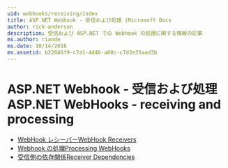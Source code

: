 ```yaml
---
uid: webhooks/receiving/index
title: ASP.NET Webhook - 受信および処理 |Microsoft Docs
author: rick-anderson
description: 受信および ASP.NET での Webhook の処理に関する情報の記事
ms.author: riande
ms.date: 10/14/2016
ms.assetid: b22046f9-c7a1-4d46-a80c-c7d2e35aad3b
---
```

# <a name="aspnet-webhooks---receiving-and-processing"></a><span data-ttu-id="9df8f-103">ASP.NET Webhook - 受信および処理</span><span class="sxs-lookup"><span data-stu-id="9df8f-103">ASP.NET WebHooks - receiving and processing</span></span>

* [<span data-ttu-id="9df8f-104">WebHook レシーバー</span><span class="sxs-lookup"><span data-stu-id="9df8f-104">WebHook Receivers</span></span>](receivers.md)
* [<span data-ttu-id="9df8f-105">Webhook の処理</span><span class="sxs-lookup"><span data-stu-id="9df8f-105">Processing WebHooks</span></span>](handlers.md)
* [<span data-ttu-id="9df8f-106">受信側の依存関係</span><span class="sxs-lookup"><span data-stu-id="9df8f-106">Receiver Dependencies</span></span>](dependencies.md)

